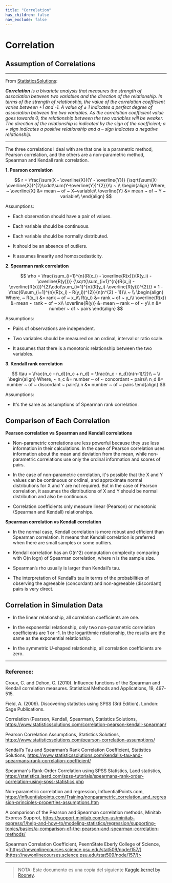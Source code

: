 ```yaml
---
title: "Correlation"
has_children: false
nav_exclude: false
---
```


# Correlation

## Assumption of Correlations

---

From [StatisticsSolutions](https://www.statisticssolutions.com/correlation-pearson-kendall-spearman/):

***Correlation** is a bivariate analysis that measures the strength of association between two variables and the direction of the relationship.  In terms of the strength of relationship, the value of the correlation coefficient varies between +1 and -1.  A value of ± 1 indicates a perfect degree of association between the two variables.  As the correlation coefficient value goes towards 0, the relationship between the two variables will be weaker.  The direction of the relationship is indicated by the sign of the coefficient; a + sign indicates a positive relationship and a – sign indicates a negative relationship.*

---

The three correlations I deal with are that one is a parametric method, Pearson correlation, and the others are a non-parametric method, Spearman and Kendall rank correlation.

**1. Pearson correlation**

$$
r = \frac{\sum(X - \overline{X})(Y - \overline{Y})}
{\sqrt{\sum(X-\overline{X})^{2}\cdot\sum(Y-\overline{Y})^{2}}}\\
~ \\
\begin{align}
    Where, ~ \overline{X} &= mean ~ of ~ X~variable\\
    \overline{Y} &= mean ~ of ~ Y ~ variable\\
\end{align}
$$

Assumptions:

- Each observation should have a pair of values.

- Each variable should be continuous.

- Each variable should be normally distributed.

- It should be an absence of outliers.

- It assumes linearity and homoscedasticity.

**2. Spearman rank correlation**

$$
\rho = \frac{\sum_{i=1}^{n}(R(x_i) - \overline{R(x)})(R(y_i) - \overline{R(y)})}
{\sqrt{\sum_{i=1}^{n}(R(x_i) - \overline{R(x)})^{2}\cdot\sum_{i=1}^{n}(R(y_i)-\overline{R(y)})^{2}}}
= 1 - \frac{6\sum_{i=1}^{n}(R(x_i) - R(y_i))^{2}}{n(n^{2} - 1)}\\
~ \\
\begin{align}
    Where, ~ R(x_i) &= rank ~ of ~ x_i\\
    R(y_i) &= rank ~ of ~ y_i\\
    \overline{R(x)} &=mean ~ rank ~ of ~ x\\
    \overline{R(y)} &=mean ~ rank ~ of ~ y\\
    n &= number ~ of ~ pairs
\end{align}
$$

Assumptions:

- Pairs of observations are independent.

- Two variables should be measured on an ordinal, interval or ratio scale.

- It assumes that there is a monotonic relationship between the two variables.


**3. Kendall rank correlation**

$$
\tau = \frac{n_c - n_d}{n_c + n_d} = \frac{n_c - n_d}{n(n-1)/2}\\ 
~ \\
\begin{align}
    Where, ~ n_c &= number ~ of ~ concordant ~ pairs\\
    n_d &= number ~ of ~ discordant ~ pairs\\
    n &= number ~ of ~ pairs
\end{align}
$$

Assumptions:

- It's the same as assumptions of Spearman rank correlation.

## Comparison of Each Correlation

**Pearson correlation vs Spearman and Kendall correlations**

- Non-parametric correlations are less powerful because they use less information in their calculations. In the case of Pearson correlation uses information about the mean and deviation from the mean, while non-parametric correlations use only the ordinal information and scores of pairs.

- In the case of non-parametric correlation, it's possible that the X and Y values can be continuous or ordinal, and approximate normal distributions for X and Y are not required. But in the case of Pearson correlation, it assumes the distributions of X and Y should be normal distribution and also be continuous.

- Correlation coefficients only measure linear (Pearson) or monotonic (Spearman and Kendall) relationships.

**Spearman correlation vs Kendall correlation**

- In the normal case, Kendall correlation is more robust and efficient than Spearman correlation. It means that Kendall correlation is preferred when there are small samples or some outliers.

- Kendall correlation has an O(n^2) computation complexity comparing with O(n logn) of Spearman correlation, where n is the sample size.

- Spearman’s rho usually is larger than Kendall’s tau.

- The interpretation of Kendall’s tau in terms of the probabilities of observing the agreeable (concordant) and non-agreeable (discordant) pairs is very direct.


## Correlation in Simulation Data
    
- In the linear relationship, all correlation coefficients are one.

- In the exponential relationship, only two non-parametric correlation coefficients are 1 or -1. In the logarithmic relationship, the results are the same as the exponential relationship.

- In the symmetric U-shaped relationship, all correlation coefficients are zero.


---

### Reference:

Croux, C. and Dehon, C. (2010). Influence functions of the Spearman and Kendall correlation measures. Statistical Methods and Applications, 19, 497-515.

Field, A. (2009). Discovering statistics using SPSS (3rd Edition). London: Sage Publications.

Correlation (Pearson, Kendall, Spearman), Statistics Solutions, <https://www.statisticssolutions.com/correlation-pearson-kendall-spearman/>

Pearson Correlation Assumptions, Statistics Solutions, <https://www.statisticssolutions.com/pearson-correlation-assumptions/>

Kendall’s Tau and Spearman’s Rank Correlation Coefficient, Statistics Solutions, <https://www.statisticssolutions.com/kendalls-tau-and-spearmans-rank-correlation-coefficient/>

Spearman's Rank-Order Correlation using SPSS Statistics, Laed statistics, <https://statistics.laerd.com/spss-tutorials/spearmans-rank-order-correlation-using-spss-statistics.php>

Non-parametric correlation and regression, InfluentialPoints.com, <https://influentialpoints.com/Training/nonparametric_correlation_and_regression-principles-properties-assumptions.htm>

A comparison of the Pearson and Spearman correlation methods, Minitab Express Supprot, <https://support.minitab.com/en-us/minitab-express/1/help-and-how-to/modeling-statistics/regression/supporting-topics/basics/a-comparison-of-the-pearson-and-spearman-correlation-methods/>

Spearman Correlation Coefficient, PeennState Eberly College of Science, <[https://newonlinecourses.science.psu.edu/stat509/node/157/](https://newonlinecourses.science.psu.edu/stat509/node/157/)>


--- 

> NOTA: Este documento es una copia del siguiente [Kaggle kernel by Rooney](https://www.kaggle.com/kiyoung1027/correlation-pearson-spearman-and-kendall/report?scriptVersionId=25999032).